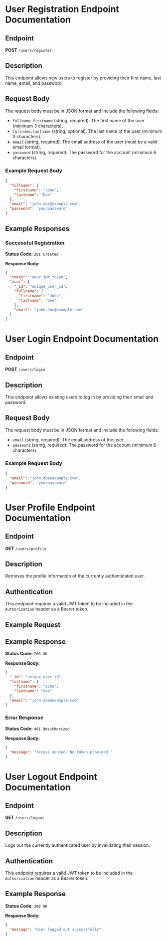 # User Registration Endpoint Documentation

## Endpoint

**POST** `/users/register`

## Description

This endpoint allows new users to register by providing their first name, last name, email, and password.

## Request Body

The request body must be in JSON format and include the following fields:

- `fullname.firstname` (string, required): The first name of the user (minimum 3 characters).
- `fullname.lastname` (string, optional): The last name of the user (minimum 3 characters).
- `email` (string, required): The email address of the user (must be a valid email format).
- `password` (string, required): The password for the account (minimum 6 characters).

### Example Request Body

```json
{
  "fullname": {
    "firstname": "John",
    "lastname": "Doe"
  },
  "email": "john.doe@example.com",
  "password": "yourpassword"
}
```

## Example Responses

### Successful Registration

**Status Code:** `201 Created`

**Response Body:**

```json
{
  "token": "your_jwt_token",
  "user": {
    "_id": "unique_user_id",
    "fullname": {
      "firstname": "John",
      "lastname": "Doe"
    },
    "email": "john.doe@example.com"
  }
}
```

# User Login Endpoint Documentation

## Endpoint

**POST** `/users/login`

## Description

This endpoint allows existing users to log in by providing their email and password.

## Request Body

The request body must be in JSON format and include the following fields:

- `email` (string, required): The email address of the user.
- `password` (string, required): The password for the account (minimum 6 characters).

### Example Request Body

```json
{
  "email": "john.doe@example.com",
  "password": "yourpassword"
}
```

# User Profile Endpoint Documentation

## Endpoint

**GET** `/users/profile`

## Description

Retrieves the profile information of the currently authenticated user.

## Authentication

This endpoint requires a valid JWT token to be included in the `Authorization` header as a Bearer token.

## Example Request

## Example Response

**Status Code:** `200 OK`

**Response Body:**

```json
{
  "_id": "unique_user_id",
  "fullname": {
    "firstname": "John",
    "lastname": "Doe"
  },
  "email": "john.doe@example.com"
}
```

### Error Response

**Status Code:** `401 Unauthorized`

**Response Body:**

```json
{
  "message": "Access denied. No token provided."
}
```

# User Logout Endpoint Documentation

## Endpoint

**GET** `/users/logout`

## Description

Logs out the currently authenticated user by invalidating their session.

## Authentication

This endpoint requires a valid JWT token to be included in the `Authorization` header as a Bearer token.


## Example Response

**Status Code:** `200 OK`

**Response Body:**

```json
{
  "message": "User logged out successfully"
}
```

